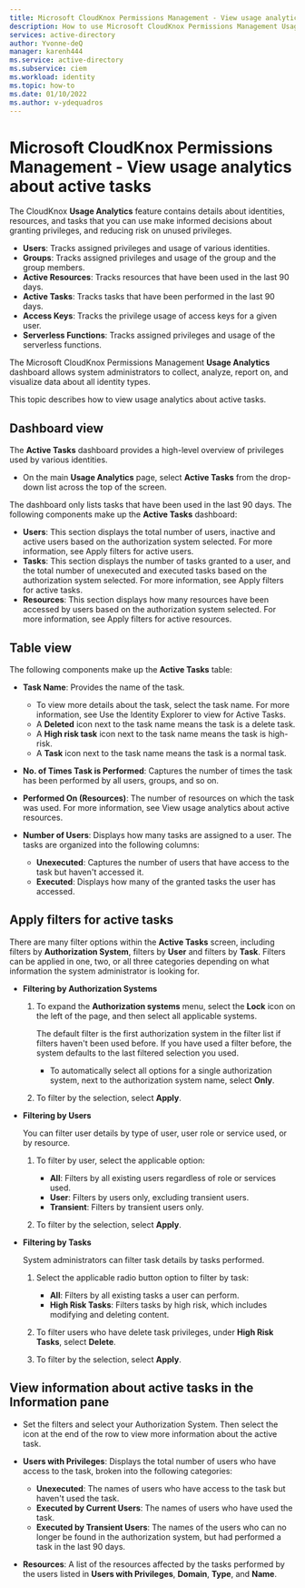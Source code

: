 ```yaml
---
title: Microsoft CloudKnox Permissions Management - View usage analytics about active tasks
description: How to use Microsoft CloudKnox Permissions Management Usage Analytics to view usage analytics about active tasks.
services: active-directory
author: Yvonne-deQ
manager: karenh444
ms.service: active-directory
ms.subservice: ciem
ms.workload: identity
ms.topic: how-to
ms.date: 01/10/2022
ms.author: v-ydequadros
---
```


# Microsoft CloudKnox Permissions Management - View usage analytics about active tasks

The CloudKnox **Usage Analytics** feature contains details about identities, resources, and tasks that you can use make informed decisions about granting privileges, and reducing risk on unused privileges.

- **Users**: Tracks assigned privileges and usage of various identities.
- **Groups**: Tracks assigned privileges and usage of the group and the group members.
- **Active Resources**: Tracks resources that have been used in the last 90 days.
- **Active Tasks**: Tracks tasks that have been performed in the last 90 days.
- **Access Keys**: Tracks the privilege usage of access keys for a given user.
- **Serverless Functions**: Tracks assigned privileges and usage of the serverless functions.

The Microsoft CloudKnox Permissions Management **Usage Analytics** dashboard allows system administrators to collect, analyze, report on, and visualize data about all identity types.

This topic describes how to view usage analytics about active tasks.

## Dashboard view

The **Active Tasks** dashboard provides a high-level overview of privileges used by various identities. 

- On the main **Usage Analytics** page, select **Active Tasks** from the  drop-down list across the top of the screen. 

The dashboard only lists tasks that have been used in the last 90 days. The following components make up the **Active Tasks** dashboard:

- **Users**: This section  displays the total number of users, inactive and active users based on the authorization system selected. For more information, see Apply filters for active users.
    <!---Add link.--->
- **Tasks**: This section  displays the number of tasks granted to a user, and the total number of unexecuted and executed tasks based on the authorization system selected. For more information, see Apply filters for active tasks.
    <!---Add link.--->
- **Resources**: This section  displays how many resources have been accessed by users based on the authorization system selected. For more information, see Apply filters for active resources.
    <!---Add link.(--->

## Table view

The following components make up the **Active Tasks** table:


- **Task Name**: Provides the name of the task. 
    - To view more details about the task, select the task name. For more information, see Use the Identity Explorer to view for Active Tasks.
    <!---Add link.--->
    - A **Deleted** icon next to the task name means the task is a delete task. 
    - A **High risk task** icon next to the task name means the task is high-risk. 
    - A **Task** icon next to the task name means the task is a normal task.


- **No. of Times Task is Performed**: Captures the number of times the task has been performed by all users, groups, and so on.
- **Performed On (Resources)**: The number of resources on which the task was used. For more information, see View usage analytics about active resources.
    <!---Add link.--->
- **Number of Users**: Displays how many tasks are assigned to a user. The tasks are organized into the following columns:
    - **Unexecuted**: Captures the number of users that have access to the task but haven't accessed it.
    - **Executed**: Displays how many of the granted tasks the user has accessed.

## Apply filters for active tasks

There are many filter options within the **Active Tasks** screen, including filters by **Authorization System**, filters by **User** and filters by **Task**. Filters can be applied in one, two, or all three categories depending on what information the system administrator is looking for. 

- **Filtering by Authorization Systems**
    1. To expand the **Authorization systems** menu, select the **Lock** icon on the left  of the page, and then select all applicable systems. 

         The default filter is the first authorization system in the filter list if filters haven't been used before. If you have used a filter before, the system defaults to the last filtered selection you used.

       - To automatically select all options for a single authorization system, next to the authorization system name, select **Only**. 

    2. To filter by the selection, select **Apply**. 

- **Filtering by Users**

    You can filter user details by type of user, user role or service used, or by resource.

    1. To filter by user, select the applicable option:

        - **All**: Filters by all existing users regardless of role or services used.
        - **User**: Filters by users only, excluding transient users.
        - **Transient**: Filters by transient users only.

    2. To filter by the selection, select **Apply**. 
    
- **Filtering by Tasks**

    System administrators can filter task details by tasks performed.

    1. Select the applicable radio button option to filter by task:

        - **All**: Filters by all existing tasks a user can perform.
        - **High Risk Tasks**: Filters tasks by high risk, which includes modifying and deleting content.
    2. To filter users who have delete task privileges, under **High Risk Tasks**, select **Delete**. 

    3. To filter by the selection, select **Apply**. 

## View information about active tasks in the Information pane


- Set the filters and select your Authorization System. Then select the icon at the end of the row to view more information about the active task.

- **Users with Privileges**:  Displays the total number of users who have access to the task, broken into the following categories:
     - **Unexecuted**: The names of users who have access to the task but haven't used the task.
     - **Executed by Current Users**: The names of users who have used the task.
     - **Executed by Transient Users**: The names of the users who can no longer be found in the authorization system, but had performed a task in the last 90 days.
- **Resources**: A list of the resources affected by the tasks performed by the users listed in **Users with Privileges**, **Domain**, **Type**, and **Name**.



<!---## Next steps--->

<!---Add link: To track assigned privileges and usage of various identities, see [View usage analytics about users](https://azure/active-directory/cloud-infrastructure-entitlement-management/cloudknox-usage-analytics-users.html).--->
<!---Add link. To track assigned privileges and usage of the group and the group members, see [View usage analytics about groups](https://azure/active-directory/cloud-infrastructure-entitlement-management/cloudknox-usage-analytics-groups.html).--->
<!---Add link. To track resources that have been used in the last 90 days, see [View usage analytics about active resources](https://azure/active-directory/cloud-infrastructure-entitlement-management/cloudknox-usage-analytics-active-resources.html).--->
<!---Add link. To track the privilege usage of access keys for a given user, see [View usage analytics about access keys](https://azure/active-directory/cloud-infrastructure-entitlement-management/cloudknox-usage-analytics-access-keys.html).--->
<!---Add link. To track assigned privileges and usage of the serverless functions, see [View usage analytics about serverless functions](https://azure/active-directory/cloud-infrastructure-entitlement-management/cloudknox-usage-analytics-serverless-functions.html).--->